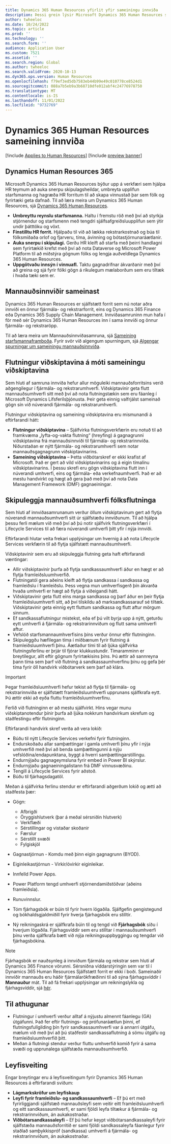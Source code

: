 ```yaml
---
title: Dynamics 365 Human Resources yfirlit yfir sameiningu innviða
description: Þessi grein lýsir Microsoft Dynamics 365 Human Resources sameining innviða.
author: twheeloc
ms.date: 10/24/2022
ms.topic: article
ms.prod: ''
ms.technology: ''
ms.search.form: ''
audience: Application User
ms.custom: 7521
ms.assetid: ''
ms.search.region: Global
ms.author: twheeloc
ms.search.validFrom: 2020-10-13
ms.dyn365.ops.version: Human Resources
ms.openlocfilehash: f79ef3ed5db7583eb44b99e49c010778ce8524d1
ms.sourcegitcommit: 088a7b5eb9a3b68710dfe012abf4c24776978750
ms.translationtype: MT
ms.contentlocale: is-IS
ms.lasthandoff: 11/01/2022
ms.locfileid: "9732769"
---
```

# <a name="dynamics-365-human-resources-infrastructure-merge"></a>Dynamics 365 Human Resources sameining innviða 

[!include [Applies to Human Resources](../includes/applies-to-hr.md)]
[!include [preview banner](../includes/preview-banner.md)]

## <a name="dynamics-human-resources-365"></a>Dynamics Human Resources 365

Microsoft Dynamics 365 Human Resources býður upp á verkfæri sem hjálpa HR teymum að auka snerpu skipulagsheildar, umbreyta upplifun starfsmanna og hagræða HR forritum til að skapa vinnustað þar sem fólk og fyrirtæki geta dafnað. Til að læra meira um Dynamics 365 Human Resources, sjá [Dynamics 365 Human Resources](https://dynamics.microsoft.com/human-resources/overview/).

- **Umbreyttu reynslu starfsmanna.** Haltu í fremstu röð með því að styrkja stjórnendur og starfsmenn með tengdri sjálfsafgreiðsluupplifun sem ýtir undir þátttöku og vöxt.
- **Fínstilltu HR forrit.** Hjálpaðu til við að lækka rekstrarkostnað og búa til fólksmiðaða orlof og fjarveru, tíma, ávinning og bótastjórnunaráætlanir.
- **Auka snerpu í skipulagi.** Gerðu HR kleift að starfa með þeirri handlagni sem fyrirtækið krefst með því að nota Dataverse og Microsoft Power Platform til að miðstýra gögnum fólks og lengja auðveldlega Dynamics 365 Human Resources.
- **Uppgötvaðu innsýn í vinnuafl.** Taktu gagnadrifnar ákvarðanir með því að greina og sjá fyrir fólki gögn á ríkulegum mælaborðum sem eru tiltæk í hvaða tæki sem er.

## <a name="human-resources-infrastructure-merge"></a>Mannauðsinnviðir sameinast

Dynamics 365 Human Resources er sjálfstætt forrit sem nú notar aðra innviði en önnur fjármála- og rekstrarforrit, eins og Dynamics 365 Finance eða Dynamics 365 Supply Chain Management. Innviðasamruninn mun hafa í för með sér Dynamics 365 Human Resources inn í sama innviði og önnur fjármála- og rekstraröpp.

Til að læra meira um Mannauðsinnviðasamruna, sjá [Sameining starfsmannaframboða](https://cloudblogs.microsoft.com/dynamics365/it/2021/09/15/merging-of-hr-offerings-brings-capabilities-together-for-customers/). Fyrir svör við algengum spurningum, sjá [Algengar spurningar um sameiningu mannauðsinnviða](./hr-infrastructure-merge-faq.md).

## <a name="customer-migration-vs-customer-merge"></a>Flutningur viðskiptavina á móti sameiningu viðskiptavina

Sem hluti af samruna innviða hefur allur möguleiki mannauðsforritsins verið aðgengilegur í fjármála- og rekstrarumhverfi. Viðskiptavinir geta flutt mannauðsumhverfi sitt með því að nota flutningstækin sem eru fáanleg í Microsoft Dynamics Lífsferilsþjónusta. Þeir geta einnig valfrjálst sameinað gögn sín við núverandi fjármála- og rekstrarumhverfi. 

Flutningur viðskiptavina og sameining viðskiptavina eru mismunandi á eftirfarandi hátt:

- **Flutningur viðskiptavina** – Sjálfvirka flutningsverkfærin eru notuð til að framkvæma „lyfta-og-vakta flutning“ (hreyfing) á gagnagrunni viðskiptavina frá mannauðsinnviði til fjármála- og rekstrarinnviða. Niðurstaðan er nýtt fjármála- og rekstrarumhverfi sem notar mannauðsgagnagrunn viðskiptavinarins. 
- **Sameining viðskiptavina** – Þetta viðbótarskref er ekki krafist af Microsoft. Það er gert að vild viðskiptavinarins og á eigin tímalínu viðskiptavinarins. Í þessu skrefi eru gögn viðskiptavina flutt inn í núverandi umhverfi, eins og fjármála- eða verkefnaumhverfi. Það er að mestu handvirkt og hægt að gera það með því að nota Data Management Framework (DMF) gagnaeiningar. 

## <a name="planning-a-human-resources-environment-migration"></a>Skipuleggja mannauðsumhverfi fólksflutninga

Sem hluti af innviðasamrunanum verður öllum viðskiptavinum gert að flytja núverandi mannauðsumhverfi sitt úr sjálfstæðu innviðunum. Til að hjálpa þessu ferli mælum við með því að þú notir sjálfvirk flutningsverkfæri í Lifecycle Services til að færa núverandi umhverfi þitt yfir í nýja innviði. 

Eftirfarandi hlutar veita frekari upplýsingar um hvernig á að nota Lifecycle Services verkfærin til að flytja sjálfstætt mannauðsumhverfi. 

Viðskiptavinir sem eru að skipuleggja flutning geta haft eftirfarandi væntingar:

- Allir viðskiptavinir þurfa að flytja sandkassaumhverfi áður en hægt er að flytja framleiðsluumhverfið. 
- Flutningatól gera aðeins kleift að flytja sandkassa í sandkassa og framleiðslu í framleiðslu. Þess vegna mun umhverfisgerð þín ákvarða hvaða umhverfi er hægt að flytja á viðeigandi hátt. 
- Viðskiptavinir geta flutt eins marga sandkassa og þarf áður en þeir flytja framleiðsluumhverfi sitt, að því tilskildu að marksandkassarauf sé tiltæk. Viðskiptavinir geta einnig eytt fluttum sandkassa og flutt aftur mörgum sinnum. 
- Ef sandkassaflutningur mistekst, eða ef þú vilt byrja upp á nýtt, geturðu eytt umhverfi á fjármála- og rekstrarinnviðum og flutt sama umhverfi aftur.
- Vefslóð starfsmannaumhverfisins þíns verður önnur eftir flutninginn.
- Skipuleggðu hæfilegan tíma í miðbænum fyrir flutning á framleiðsluumhverfi þínu. Áætlaður tími til að ljúka sjálfvirka flutningsferlinu er þrjár til fjórar klukkustundir. Tímaramminn er breytilegur, allt eftir gögnum fyrirtækisins þíns. Þú ættir að sannreyna þann tíma sem þarf við flutning á sandkassaumhverfinu þínu og gefa þér tíma fyrir öll handvirk viðbótarverk sem þarf að klára.

> [!IMPORTANT] 
> Þegar framleiðsluumhverfi hefur tekist að flytja til fjármála- og rekstrarinnviða er sjálfstætt framleiðsluumhverfi upprunans sjálfkrafa eytt. Þú ættir ekki að eyða fluttu framleiðsluumhverfinu. 

Ferlið við flutninginn er að mestu sjálfvirkt. Hins vegar munu viðskiptanotendur þínir þurfa að ljúka nokkrum handvirkum skrefum og staðfestingu eftir flutninginn.

Eftirfarandi handvirk skref verða að vera lokið:

- Búðu til nýtt Lifecycle Services verkefni fyrir flutninginn.
- Endurskoðaðu allar samþættingar í gamla umhverfi þínu yfir í nýja umhverfið með því að benda samþættingunni á nýju vefslóðina/endapunktana, byggt á hverri samþættingarstillingu.
- Endurnýjaðu gagnageymsluna fyrir embed in Power BI skýrslur.
- Endurnýjaðu gagnaeiningalistann frá DMF vinnusvæðinu.
- Tengill á Lifecycle Services fyrir aðstoð.
- Búðu til fjárhagsdagatöl.

Meðan á sjálfvirka ferlinu stendur er eftirfarandi aðgerðum lokið og ætti að staðfesta þær:

- Gögn:

    - Afbrigði
    - Öryggishlutverk (þar á meðal sérsniðin hlutverk)
    - Verkflæði
    - Sérstillingar og vistaðar skoðanir
    - Færslur
    - Sérstillt svæði
    - Fylgiskjöl

- Gagnastjórnun - Komdu með þinn eigin gagnagrunn (BYOD).
- Eiginleikastjórnun - Virkir/óvirkir eiginleikar.
- Innfelld Power Apps.
- Power Platform tengd umhverfi stjórnendamiðstöðvar (aðeins framleiðsla).
- Runuvinnslur.
- Tóm fjárhagsbók er búin til fyrir hvern lögaðila. Sjálfgefin gengistegund og bókhaldsgjaldmiðill fyrir hverja fjárhagsbók eru stilltir.
- Ný reikningaskrá er sjálfkrafa búin til og tengd við **Fjárhagsbók** síðu í hverjum lögaðila. Fjárhagsvíddir sem eru stilltar í mannauðsumhverfi þínu verða sjálfkrafa bætt við nýja reikningsuppbyggingu og tengdar við fjárhagsbókina. 

> [!NOTE]
> Fjárhagsbók er nauðsynleg á innviðum fjármála og rekstrar sem hluti af Dynamics 365 Finance vörunni. Sérsniðna víddarstýringin sem var til í Dynamics 365 Human Resources Sjálfstætt forrit er ekki í boði. Sameinaðir innviðir mannauðs eru háðir fjármálarökfræðinni til að sýna fjárhagsvíddir í **Mannauður** mát. Til að fá frekari upplýsingar um reikningslykla og fjárhagsvíddir, sjá [hér](../finance/general-ledger/plan-chart-of-accounts.md). 

## <a name="considerations"></a>Til athugunar

- Flutningur í umhverfi verður alltaf á nýjustu almennt fáanlegu (GA) útgáfunni. Það fer eftir flutnings- og prófunaráætlun þinni, ef flutningsfullgilding þín fyrir sandkassaumhverfi var á annarri útgáfu, mælum við með því að þú staðfestir sandkassaflutning á sömu útgáfu og framleiðsluumhverfið þitt. 
- Meðan á flutningi stendur verður fluttu umhverfið komið fyrir á sama svæði og upprunalega sjálfstæða mannauðsumhverfið.

## <a name="licensing"></a>Leyfisveiting

Engar breytingar eru á leyfisveitingum fyrir Dynamics 365 Human Resources á eftirfarandi sviðum: 

- **Lágmarkskröfur um leyfiskaup**
- **Leyfi fyrir framleiðslu- og sandkassaumhverfi** – Ef þú ert með fyrirliggjandi sjálfstæð mannauðsleyfi sem veitir eitt framleiðsluumhverfi og eitt sandkassaumhverfi, er sami fjöldi leyfa tiltækur á fjármála- og rekstrarinnviðum, án aukakostnaðar.
- **Viðbótarsandkassaleyfi** – Ef þú hefur keypt viðbótarsandkassaleyfi fyrir sjálfstæða mannauðsforritið er sami fjöldi sandkassaleyfa fáanlegur fyrir staðlað samþykkispróf (sandkassa) umhverfi á fjármála- og rekstrarinnviðum, án aukakostnaðar. 
